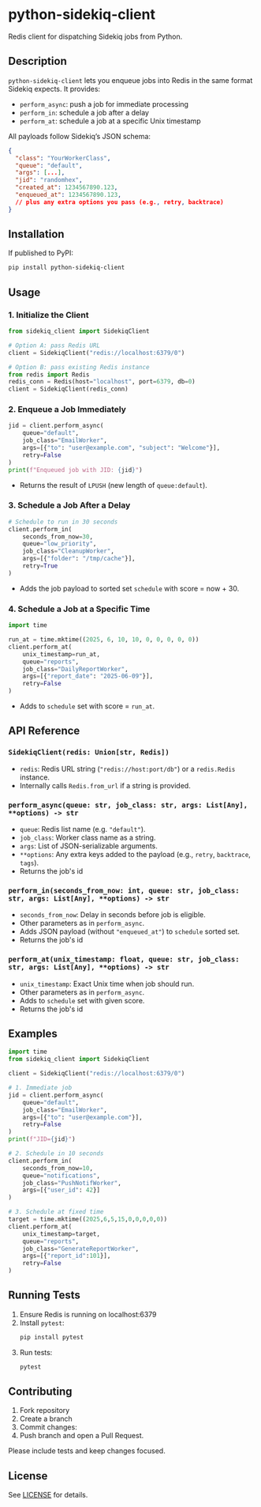 # python-sidekiq-client

Redis client for dispatching Sidekiq jobs from Python.

## Description

`python-sidekiq-client` lets you enqueue jobs into Redis in the same format Sidekiq expects. It provides:
- `perform_async`: push a job for immediate processing
- `perform_in`: schedule a job after a delay
- `perform_at`: schedule a job at a specific Unix timestamp

All payloads follow Sidekiq’s JSON schema:
```json
{
  "class": "YourWorkerClass",
  "queue": "default",
  "args": [...],
  "jid": "randomhex",
  "created_at": 1234567890.123,
  "enqueued_at": 1234567890.123,
  // plus any extra options you pass (e.g., retry, backtrace)
}
```

## Installation

If published to PyPI:
```bash
pip install python-sidekiq-client
```

## Usage

### 1. Initialize the Client

```python
from sidekiq_client import SidekiqClient

# Option A: pass Redis URL
client = SidekiqClient("redis://localhost:6379/0")

# Option B: pass existing Redis instance
from redis import Redis
redis_conn = Redis(host="localhost", port=6379, db=0)
client = SidekiqClient(redis_conn)
```

### 2. Enqueue a Job Immediately

```python
jid = client.perform_async(
    queue="default",
    job_class="EmailWorker",
    args=[{"to": "user@example.com", "subject": "Welcome"}],
    retry=False
)
print(f"Enqueued job with JID: {jid}")
```
- Returns the result of `LPUSH` (new length of `queue:default`).

### 3. Schedule a Job After a Delay

```python
# Schedule to run in 30 seconds
client.perform_in(
    seconds_from_now=30,
    queue="low_priority",
    job_class="CleanupWorker",
    args=[{"folder": "/tmp/cache"}],
    retry=True
)
```
- Adds the job payload to sorted set `schedule` with score = now + 30.

### 4. Schedule a Job at a Specific Time

```python
import time

run_at = time.mktime((2025, 6, 10, 10, 0, 0, 0, 0, 0))
client.perform_at(
    unix_timestamp=run_at,
    queue="reports",
    job_class="DailyReportWorker",
    args=[{"report_date": "2025-06-09"}],
    retry=False
)
```
- Adds to `schedule` set with score = `run_at`.

## API Reference

### `SidekiqClient(redis: Union[str, Redis])`

- `redis`: Redis URL string (`"redis://host:port/db"`) or a `redis.Redis` instance.
- Internally calls `Redis.from_url` if a string is provided.

### `perform_async(queue: str, job_class: str, args: List[Any], **options) -> str`

- `queue`: Redis list name (e.g. `"default"`).
- `job_class`: Worker class name as a string.
- `args`: List of JSON-serializable arguments.
- `**options`: Any extra keys added to the payload (e.g., `retry`, `backtrace`, `tags`).
- Returns the job's id

### `perform_in(seconds_from_now: int, queue: str, job_class: str, args: List[Any], **options) -> str`

- `seconds_from_now`: Delay in seconds before job is eligible.
- Other parameters as in `perform_async`.
- Adds JSON payload (without `"enqueued_at"`) to `schedule` sorted set.
- Returns the job's id

### `perform_at(unix_timestamp: float, queue: str, job_class: str, args: List[Any], **options) -> str`

- `unix_timestamp`: Exact Unix time when job should run.
- Other parameters as in `perform_async`.
- Adds to `schedule` set with given score.
- Returns the job's id

## Examples

```python
import time
from sidekiq_client import SidekiqClient

client = SidekiqClient("redis://localhost:6379/0")

# 1. Immediate job
jid = client.perform_async(
    queue="default",
    job_class="EmailWorker",
    args=[{"to": "user@example.com"}],
    retry=False
)
print(f"JID={jid}")

# 2. Schedule in 10 seconds
client.perform_in(
    seconds_from_now=10,
    queue="notifications",
    job_class="PushNotifWorker",
    args=[{"user_id": 42}]
)

# 3. Schedule at fixed time
target = time.mktime((2025,6,5,15,0,0,0,0,0))
client.perform_at(
    unix_timestamp=target,
    queue="reports",
    job_class="GenerateReportWorker",
    args=[{"report_id":101}],
    retry=False
)
```

## Running Tests

1. Ensure Redis is running on localhost:6379
2. Install `pytest`:
   ```bash
   pip install pytest
   ```
3. Run tests:
   ```bash
   pytest
   ```

## Contributing

1. Fork repository
2. Create a branch
3. Commit changes:
4. Push branch and open a Pull Request.

Please include tests and keep changes focused.

## License

See [LICENSE](LICENSE.md) for details.